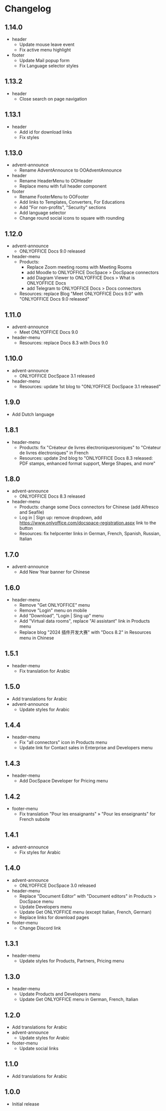 # Changelog

## 1.14.0
- header
  - Update mouse leave event
  - Fix active menu highlight
- footer
  - Update Mail popup form
  - Fix Language selector styles

## 1.13.2
* header
  - Close search on page navigation

## 1.13.1
* header
  - Add id for download links
  - Fix styles

## 1.13.0
* advent-announce
  - Rename AdventAnnounce to OOAdventAnnounce
* header
  - Rename HeaderMenu to OOHeader
  - Replace menu with full header component
* footer
  - Rename FooterMenu to OOFooter
  - Add links to Templates, Converters, For Educations
  - Add "For non-profits", "Security" sections
  - Add language selector
  - Change round social icons to square with rounding

## 1.12.0
* advent-announce
  - ONLYOFFICE Docs 9.0 released
* header-menu
  - Products:
    + Replace Zoom meeting rooms with Meeting Rooms
    + add Moodle to ONLYOFFICE DocSpace > DocSpace connectors
    + add Diagram Viewer to ONLYOFFICE Docs > What is ONLYOFFICE Docs
    + add Telegram to ONLYOFFICE Docs > Docs connectors
  - Resources: replace Blog "Meet ONLYOFFICE Docs 9.0" with "ONLYOFFICE Docs 9.0 released"

## 1.11.0
* advent-announce
  - Meet ONLYOFFICE Docs 9.0
* header-menu
  - Resources: replace Docs 8.3 with Docs 9.0

## 1.10.0
* advent-announce
  - ONLYOFFICE DocSpace 3.1 released
* header-menu
  - Resources: update 1st blog to "ONLYOFFICE DocSpace 3.1 released"

## 1.9.0
* Add Dutch language

## 1.8.1
* header-menu
  - Products: fix "Créateur de livres électroniquesroniques" to "Créateur de livres électroniques" in French
  - Resources: update 2nd blog to "ONLYOFFICE Docs 8.3 released: PDF stamps, enhanced format support, Merge Shapes, and more"

## 1.8.0
* advent-announce
  - ONLYOFFICE Docs 8.3 released
* header-menu
  - Products: change some Docs connectors for Chinese (add Alfresco and Seafile)
  - Log in | Sign up: remove dropdown, add https://www.onlyoffice.com/docspace-registration.aspx link to the button
  - Resources: fix helpcenter links in German, French, Spanish, Russian, Italian

## 1.7.0
* advent-announce
  - Add New Year banner for Chinese

## 1.6.0
* header-menu
  - Remove "Get ONLYOFFICE" menu
  - Remove "Login" menu on mobile
  - Add "Download", "Login | Sing up" menu
  - Add "Virtual data rooms", replace "AI assistant" link in Products menu
  - Replace blog "2024 插件开发大赛" with "Docs 8.2" in Resources menu in Chinese

## 1.5.1
* header-menu
  - Fix translation for Arabic

## 1.5.0
* Add translations for Arabic
* advent-announce
  - Update styles for Arabic

## 1.4.4
* header-menu
  - Fix "all connectors" icon in Products menu
  - Update link for Contact sales in Enterprise and Developers menu

## 1.4.3
* header-menu
  - Add DocSpace Developer for Pricing menu

## 1.4.2
* footer-menu
  - Fix translation "Pour les ensaignants" » "Pour les enseignants" for French subsite

## 1.4.1
* advent-announce
  - Fix styles for Arabic

## 1.4.0
* advent-announce
  - ONLYOFFICE DocSpace 3.0 released
* header-menu
  - Replace "Document Editor" with "Document editors" in Products > DocSpace menu
  - Update Developers menu
  - Update Get ONLYOFFICE menu (except Italian, French, German)
  - Replace links for download pages
* footer-menu
  - Change Discord link

## 1.3.1
* header-menu
  - Update styles for Products, Partners, Pricing menu

## 1.3.0
* header-menu
  - Update Products and Developers menu
  - Update Get ONLYOFFICE menu in German, French, Italian

## 1.2.0
* Add translations for Arabic
* advent-announce
  - Update styles for Arabic
* footer-menu
  - Update social links

## 1.1.0
* Add translations for Arabic

## 1.0.0
* Initial release